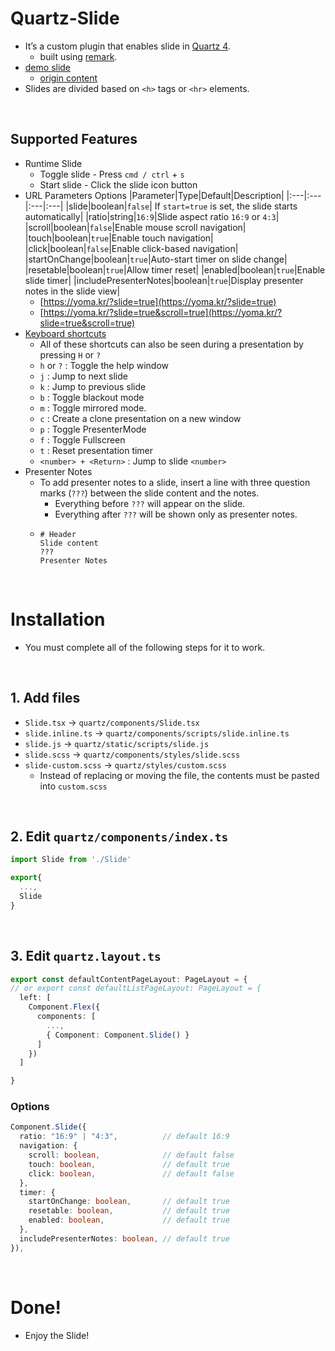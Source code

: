 # Quartz-Slide
- It’s a custom plugin that enables slide in [Quartz 4](https://quartz.jzhao.xyz/).
  - built using [remark](https://github.com/gnab/remark).
- [demo slide](https://yoma.kr/z-index/Guideline?slide=true)
  - [origin content](https://yoma.kr/z-index/Guideline)
- Slides are divided based on `<h>` tags or `<hr>` elements.

<br/>

## Supported Features
- Runtime Slide
  - Toggle slide - Press `cmd / ctrl` + `s`
  - Start slide - Click the slide icon button
- URL Parameters Options
  |Parameter|Type|Default|Description|
  |:---|:---|:---|:---|
  |slide|boolean|`false`| If `start=true` is set, the slide starts automatically|
  |ratio|string|`16:9`|Slide aspect ratio `16:9` or `4:3`|
  |scroll|boolean|`false`|Enable mouse scroll navigation|
  |touch|boolean|`true`|Enable touch navigation|
  |click|boolean|`false`|Enable click-based navigation|
  |startOnChange|boolean|`true`|Auto-start timer on slide change|
  |resetable|boolean|`true`|Allow timer reset|
  |enabled|boolean|`true`|Enable slide timer|
  |includePresenterNotes|boolean|`true`|Display presenter notes in the slide view|
  - [https://yoma.kr/?slide=true](https://yoma.kr/?slide=true)
  - [https://yoma.kr/?slide=true&scroll=true](https://yoma.kr/?slide=true&scroll=true)
- [Keyboard shortcuts](https://github.com/gnab/remark/wiki/Keyboard-shortcuts)
  - All of these shortcuts can also be seen during a presentation by pressing `H` or `?`
  - `h` or `?` : Toggle the help window
  - `j` : Jump to next slide
  - `k` : Jump to previous slide
  - `b` : Toggle blackout mode
  - `m` : Toggle mirrored mode.
  - `c` : Create a clone presentation on a new window
  - `p` : Toggle PresenterMode
  - `f` : Toggle Fullscreen
  - `t` : Reset presentation timer
  - `<number> + <Return>` : Jump to slide `<number>`
- Presenter Notes
  - To add presenter notes to a slide, insert a line with three question marks (`???`) between the slide content and the notes.
    -	Everything before `???` will appear on the slide.
    - Everything after `???` will be shown only as presenter notes.
  -
    ```
    # Header
    Slide content
    ???
    Presenter Notes
    ```

<br/>

# Installation
- You must complete all of the following steps for it to work.

<br/>

## 1. Add files
- `Slide.tsx` -> `quartz/components/Slide.tsx`
- `slide.inline.ts` -> `quartz/components/scripts/slide.inline.ts`
- `slide.js` -> `quartz/static/scripts/slide.js`
- `slide.scss` -> `quartz/components/styles/slide.scss`
- `slide-custom.scss` -> `quartz/styles/custom.scss`
  - Instead of replacing or moving the file, the contents must be pasted into `custom.scss`

<br/>

## 2. Edit `quartz/components/index.ts`
```ts
import Slide from './Slide'

export{
  ...,
  Slide
}
```

<br/>

## 3. Edit `quartz.layout.ts`

```ts
export const defaultContentPageLayout: PageLayout = {
// or export const defaultListPageLayout: PageLayout = {
  left: [
    Component.Flex({
      components: [
        ...,
        { Component: Component.Slide() }
      ]
    })
  ]

}
```

### Options
```ts
Component.Slide({
  ratio: "16:9" | "4:3",          // default 16:9
  navigation: {
    scroll: boolean,              // default false
    touch: boolean,               // default true
    click: boolean,               // default false
  },
  timer: {
    startOnChange: boolean,       // default true
    resetable: boolean,           // default true
    enabled: boolean,             // default true
  },
  includePresenterNotes: boolean, // default true
}),
```

<br/>

# Done!
- Enjoy the Slide!
